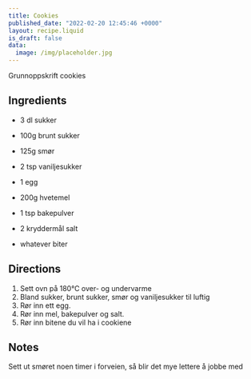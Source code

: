 ```yaml
---
title: Cookies
published_date: "2022-02-20 12:45:46 +0000"
layout: recipe.liquid
is_draft: false
data:
  image: /img/placeholder.jpg
---
```

Grunnoppskrift cookies

## Ingredients

- 3 dl sukker
- 100g brunt sukker
- 125g smør
- 2 tsp vaniljesukker

- 1 egg

- 200g hvetemel
- 1 tsp bakepulver
- 2 kryddermål salt

- whatever biter

## Directions

1. Sett ovn på 180℃ over- og undervarme
2. Bland sukker, brunt sukker, smør og vaniljesukker til luftig
3. Rør inn ett egg.
4. Rør inn mel, bakepulver og salt.
5. Rør inn bitene du vil ha i cookiene

## Notes

Sett ut smøret noen timer i forveien, så blir det mye lettere å jobbe med